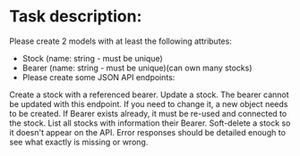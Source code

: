 # Task description:

Please create 2 models with at least the following attributes:

* Stock (name: string - must be unique)
* Bearer (name: string - must be unique)(can own many stocks)
* Please create some JSON API endpoints:

Create a stock with a referenced bearer. Update a stock. The bearer cannot be updated with this endpoint. If you need to change it, a new object needs to be created. If Bearer exists already, it must be re-used and connected to the stock. List all stocks with information their Bearer. Soft-delete a stock so it doesn't appear on the API. Error responses should be detailed enough to see what exactly is missing or wrong.
